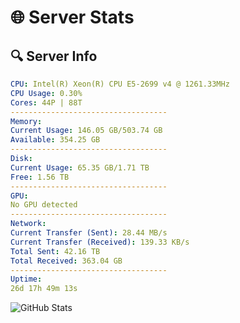 # 🌐 Server Stats
## 🔍 Server Info
```yaml
CPU: Intel(R) Xeon(R) CPU E5-2699 v4 @ 1261.33MHz
CPU Usage: 0.30%
Cores: 44P | 88T
-----------------------------------
Memory:
Current Usage: 146.05 GB/503.74 GB
Available: 354.25 GB
-----------------------------------
Disk:
Current Usage: 65.35 GB/1.71 TB
Free: 1.56 TB
-----------------------------------
GPU:
No GPU detected
-----------------------------------
Network:
Current Transfer (Sent): 28.44 MB/s
Current Transfer (Received): 139.33 KB/s
Total Sent: 42.16 TB
Total Received: 363.04 GB
-----------------------------------
Uptime:
26d 17h 49m 13s
```
![GitHub Stats](https://img.shields.io/badge/Updated-2025-04-03_15:12:02-blue)